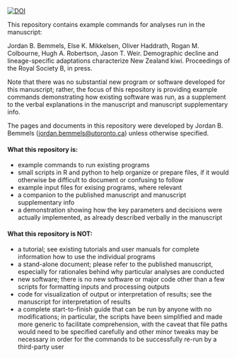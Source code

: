 [![DOI](https://zenodo.org/badge/418941881.svg)](https://zenodo.org/badge/latestdoi/418941881)

This repository contains example commands for analyses run in the manuscript:

Jordan B. Bemmels, Else K. Mikkelsen, Oliver Haddrath, Rogan M. Colbourne, Hugh A. Robertson, Jason T. Weir. Demographic decline and lineage-specific adaptations characterize New Zealand kiwi. Proceedings of the Royal Society B, in press.

Note that there was no substantial new program or software developed for this manuscript; rather, the focus of this repository is providing example commands demonstrating how existing software was run, as a supplement to the verbal explanations in the manuscript and manuscript supplementary info.

The pages and documents in this repository were developed by Jordan B. Bemmels (jordan.bemmels@utoronto.ca) unless otherwise specified. 

#### What this repository is:

- example commands to run existing programs
- small scripts in R and python to help organize or prepare files, if it would otherwise be difficult to document or confusing to follow
- example input files for exising programs, where relevant
- a companion to the published manuscript and manuscript supplementary info
- a demonstration showing how the key parameters and decisions were actually implemented, as already described verbally in the manuscript

#### What this repository is NOT:

- a tutorial; see existing tutorials and user manuals for complete information how to use the individual programs
- a stand-alone document; please refer to the published manuscript, especially for rationales behind why particular analyses are conducted
- new software; there is no new software or major code other than a few scripts for formatting inputs and processing outputs
- code for visualization of output or interpretation of results; see the manuscript for interpretation of results
- a complete start-to-finish guide that can be run by anyone with no modifications; in particular, the scripts have been simplified and made more generic to facilitate comprehension, with the caveat that file paths would need to be specified carefully and other minor tweaks may be necessary in order for the commands to be successfully re-run by a third-party user
